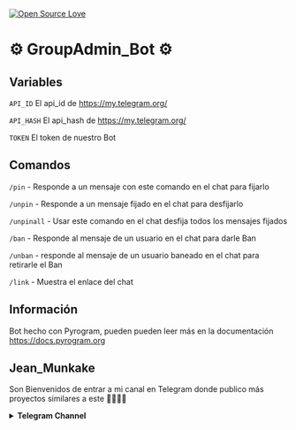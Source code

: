 [![Open Source Love](https://badges.frapsoft.com/os/v2/open-source.svg?v=103)](https://github.com/ellerbrock/open-source-badges/)
#                                                 ⚙️ GroupAdmin_Bot ⚙️

## Variables 

`API_ID` El api_id de https://my.telegram.org/

`API_HASH` El api_hash de https://my.telegram.org/

`TOKEN` El token de nuestro Bot

## Comandos 

`/pin` - Responde a un mensaje con este comando en el chat para fijarlo

`/unpin` - Responde a un mensaje fijado en el chat para desfijarlo

`/unpinall` - Usar este comando en el chat desfija todos los mensajes fijados

`/ban` - Responde al mensaje de un usuario en el chat para darle Ban

`/unban` - responde al mensaje de un usuario baneado en el chat para retirarle el Ban

`/link` - Muestra el enlace del chat 

## Información

Bot hecho con Pyrogram, pueden pueden leer más en la documentación https://docs.pyrogram.org

## Jean_Munkake

Son Bienvenidos de entrar a mi canal en Telegram donde publico más proyectos similares a este 👏🏻👏🏻

<details> <summary><b>Telegram Channel</b></summary><br> <a href="https://t.me/Jean_Munkake" ><img alt="Telegram" src="https://img.shields.io/badge/Jean Munkake-2CA5E0?style=for-the-badge&logo=telegram&logoColor=white"/> </a> </details>
